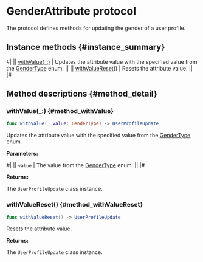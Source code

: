 # GenderAttribute protocol

The protocol defines methods for updating the gender of a user profile.

## Instance methods {#instance_summary}

#|
|| [withValue(_:)](#method_withValue) | Updates the attribute value with the specified value from the [GenderType](GenderType.md) enum. ||
|| [withValueReset()](#method_withValueReset) | Resets the attribute value. ||
|#

## Method descriptions {#method_detail}

### withValue(_:) {#method_withValue}

```swift translate=no
func withValue(_ value: GenderType) -> UserProfileUpdate
```

Updates the attribute value with the specified value from the [GenderType](GenderType.md) enum.

**Parameters:**

#|
|| `value` | The value from the [GenderType](GenderType.md) enum. ||
|#

**Returns:**

The `UserProfileUpdate` class instance.

### withValueReset() {#method_withValueReset}

```swift translate=no
func withValueReset() -> UserProfileUpdate
```

Resets the attribute value.

**Returns:**

The `UserProfileUpdate` class instance.
